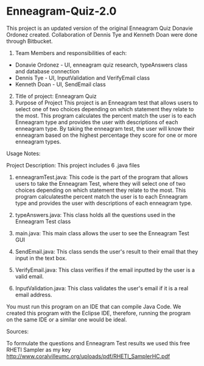 # Enneagram-Quiz-2.0

This project is an updated version of the original Enneagram Quiz Donavie Ordonez created.
Collaboration of Dennis Tye and Kenneth Doan were done through Bitbucket.

1.	Team Members and responsibilities of each:
- Donavie Ordonez - UI, enneagram quiz research, typeAnswers class and database connection
- Dennis Tye - UI, InputValidation and VerifyEmail class
- Kenneth Doan - UI, SendEmail class
2.	Title of project: Enneagram Quiz
3.	Purpose of Project
This project is an Enneagram test that allows users to select one of two choices depending on which statement they relate to the most. This program calculates the percent match the user is to each Enneagram type and provides the user with descriptions of each enneagram type. By taking the enneagram test, the user will know their enneagram based on the highest percentage they score for one or more enneagram types.

Usage Notes:

Project Description: This project includes 6 .java files

1) enneagramTest.java: This code is the part of the program that allows users to take the Enneagram Test, where they will select one of two choices depending on which statement they relate to the most. This program calculatesthe percent match the user is to each Enneagram type and provides the user with descriptions of each enneagram type.

2) typeAnswers.java: This class holds all the questions used in the Enneagram Test class

3) main.java: This main class allows the user to see the Enneagram Test GUI

4) SendEmail.java: This class sends the user's result to their email that they input in the text box.

5) VerifyEmail.java: This class verifies if the email inputted by the user is a valid email.

6) InputValidation.java: This class validates the user's email if it is a real email address.

You must run this program on an IDE that can compile Java Code. We created this program with the Eclipse IDE, therefore, running the program on the same IDE or a similar one would be ideal.

Sources:

To formulate the questions and Enneagram Test results we used this free RHETI Sampler as my key http://www.coralvilleumc.org/uploads/pdf/RHETI_SamplerHC.pdf
